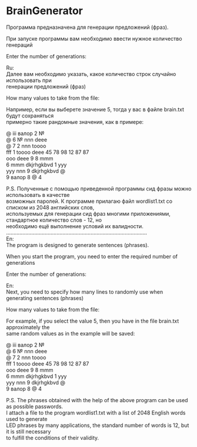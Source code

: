 # BrainGenerator
Программа предназначена для генерации предложений (фраз).  

При запуске программы вам необходимо ввести нужное количество генераций  

Enter the number of generations:   

Ru:  
Далее вам необходимо указать, какое количество строк случайно использовать при  
генерации предложений (фраз)  

How many values to take from the file:  

Например, если вы выберете значение 5, тогда у вас в файле brain.txt будут сохраняться  
примерно такие рандомные значения, как в примере:  

@ iii валор 2 №   
@ 6 № nnn deee   
@ 7 2 nnn toooo   
fff 1 toooo deee 45 78 98 12 87 87    
ooo deee 9 8 mmm   
6 mmm dkjrhgkbvd 1 yyy   
yyy nnn 9 dkjrhgkbvd @   
9 валор 8 @ 4   

P.S. Полученные с помощью приведенной программы сид фразы можно использовать в качестве  
возможных паролей. К программе прилагаю файл wordlist1.txt со списком из 2048 английских слов,  
используемых для генерации сид фраз многими приложениями, стандартное количество слов - 12, но  
необходимо ещё выполнение условий их валидности.  
...............................................................................................  
En:  
The program is designed to generate sentences (phrases).  

When you start the program, you need to enter the required number of generations  

Enter the number of generations:   

En:  
Next, you need to specify how many lines to randomly use when  
generating sentences (phrases)  

How many values to take from the file:  

For example, if you select the value 5, then you have in the file brain.txt approximately the  
same random values as in the example will be saved:  

@ iii валор 2 №   
@ 6 № nnn deee   
@ 7 2 nnn toooo   
fff 1 toooo deee 45 78 98 12 87 87    
ooo deee 9 8 mmm  
6 mmm dkjrhgkbvd 1 yyy   
yyy nnn 9 dkjrhgkbvd @   
9 валор 8 @ 4   

P.S. The phrases obtained with the help of the above program can be used as possible passwords.  
I attach a file to the program wordlist1.txt with a list of 2048 English words used to generate  
LED phrases by many applications, the standard number of words is 12, but it is still necessary  
to fulfill the conditions of their validity.  
